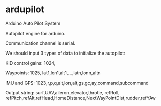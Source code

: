 # ardupilot
Arduino Auto Pilot System

Autopilot engine for arduino.

Communication channel is serial.

We should input 3 types of data to initialize the autopilot:

KID control gains:
1024,

Waypoints:
1025, lat1,lon1,alt1,...,latn,lonn,altn

IMU and GPS:
1023,r,p,q,alt,lon,alt,gs,gc,ay,command,subcommand


Output string: 
surf,UAV,aileron,elevator,throtle, refRoll, refPitch,refAlt,refHead,HomeDistance,NextWayPointDist,rudder,refYAw
